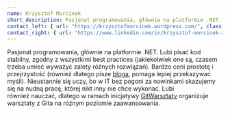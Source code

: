 ```yaml
---
name: Krzysztof Morcinek
short_description: Pasjonat programowania, głównie na platformie .NET. Lubi pisać kod stabilny, zgodny z wszystkimi best practices...
contact_left: { url: "https://krzysztofmorcinek.wordpress.com/", class: "fa-globe" }
contact_right: { url: "https://www.linkedin.com/in/krzysztof-morcinek-a166032/", class: "fa-linkedin" }
---
```


Pasjonat programowania, głównie na platformie .NET.
Lubi pisać kod stabilny, zgodny z wszystkimi best practices (jakiekolwiek one są, czasem trzeba umieć wyważyć zalety różnych rozwiązań).
Bardzo ceni prostotę i przejrzystość (również dlatego pisze [bloga](https://krzysztofmorcinek.wordpress.com/), pomaga lepiej przekazywać myśli).
Nieustannie się uczy, bo w IT bez pogoni za nowinkami skazujemy się na nudną pracę, której nikt inny nie chce wykonać.
Lubi również nauczać, dlatego w ramach inicjatywy [GitWarsztaty](https://www.gitwarsztaty.pl/) organizuje
warsztaty z Gita na różnym poziomie zaawansowania.